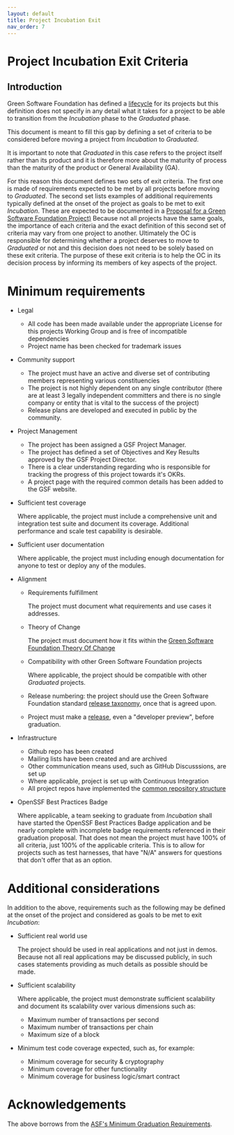 ```yaml
---
layout: default
title: Project Incubation Exit
nav_order: 7
---
```

[//]: # (SPDX-License-Identifier: CC-BY-4.0)

# Project Incubation Exit Criteria

## Introduction

Green Software Foundation has defined a [lifecycle](./project-lifecycle.md) for its projects but this definition does not specify in any detail what it takes for a project to be able to transition from the *Incubation* phase to the *Graduated* phase.

This document is meant to fill this gap by defining a set of criteria to be considered before moving a project from *Incubation* to *Graduated*.

It is important to note that *Graduated* in this case refers to the project itself rather than its product and it is therefore more about the maturity of process than the maturity of the product or General Availability (GA).

For this reason this document defines two sets of exit criteria. The first one is made of requirements expected to be met by all projects before moving to *Graduated*. The second set lists examples of additional requirements typically defined at the onset of the project as goals to be met to exit *Incubation*. These are expected to be documented in a [Proposal for a Green Software Foundation Project)](TODO) Because not all projects have the same goals, the importance of each criteria and the exact definition of this second set of criteria may vary from one project to another. Ultimately the OC is responsible for determining whether a project deserves to move to *Graduated* or not and this decision does not need to be solely based on these exit criteria. The purpose of these exit criteria is to help the OC in its decision process by informing its members of key aspects of the project.

# Minimum requirements

- Legal

    - All code has been made available under the appropriate License for this projects Working Group and is free of incompatible dependencies
    - Project name has been checked for trademark issues

- Community support

    - The project must have an active and diverse set of contributing members representing various constituencies
    - The project is not highly dependent on any single contributor (there are at least 3 legally independent committers and there is no single company or entity that is vital to the success of the project)
    - Release plans are developed and executed in public by the community.

- Project Management
  
    - The project has been assigned a GSF Project Manager.
    - The project has defined a set of Objectives and Key Results approved by the GSF Project Director. 
    - There is a clear understanding regarding who is responsible for tracking the progress of this project towards it's OKRs.
    - A project page with the required common details has been added to the GSF website. 

- Sufficient test coverage

    Where applicable, the project must include a comprehensive unit and integration test suite and document its coverage. Additional performance and scale test capability is desirable.

- Sufficient user documentation

    Where applicable, the project must including enough documentation for anyone to test or deploy any of the modules.

- Alignment

    - Requirements fulfillment

        The project must document what requirements and use cases it addresses.

    - Theory of Change

        The project must document how it fits within the [Green Software Foundation Theory Of Change](https://greensoftware.foundation/articles/theory-of-change-defining-strategy-gsf)

    - Compatibility with other Green Software Foundation projects

        Where applicable, the project should be compatible with other *Graduated* projects.

    - Release numbering: the project should use the Green Software Foundation standard [release taxonomy](./release-taxonomy.md), once that is agreed upon.

    - Project must make a [release](./release-taxonomy.md), even a "developer preview", before graduation.
  
- Infrastructure

    - Github repo has been created
    - Mailing lists have been created and are archived
    - Other communication means used, such as GitHub Discusssions, are set up
    - Where applicable, project is set up with Continuous Integration
    - All project repos have implemented the [common repository structure](./repository-structure.md)

- OpenSSF Best Practices Badge

    Where applicable, a team seeking to graduate from *Incubation* shall have started the OpenSSF Best Practices Badge application and be nearly complete with incomplete badge requirements referenced in their graduation proposal. That does not mean the project must have 100% of all criteria, just 100% of the applicable criteria. This is to allow for projects such as test harnesses, that have "N/A" answers for questions that don't offer that as an option.

# Additional considerations

In addition to the above, requirements such as the following may be defined at the onset of the project and considered as goals to be met to exit *Incubation*:

- Sufficient real world use

    The project should be used in real applications and not just in demos. Because not all real applications may be discussed publicly, in such cases statements providing as much details as possible should be made.

- Sufficient scalability

    Where applicable, the project must demonstrate sufficient scalability and document its scalability over various dimensions such as:

    - Maximum number of transactions per second
    - Maximum number of transactions per chain
    - Maximum size of a block

- Minimum test code coverage expected, such as, for example:

    - Minimum coverage for security & cryptography
    - Minimum coverage for other functionality
    - Minimum coverage for business logic/smart contract

# Acknowledgements

The above borrows from the [ASF\'s Minimum Graduation Requirements](https://incubator.apache.org/incubation/Incubation_Policy.html#Graduating+from+the+Incubator).

